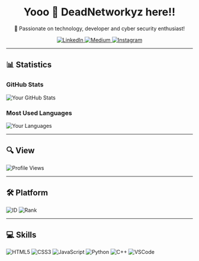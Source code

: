 <div align="center">
  <h1>Yooo 👋 DeadNetworkyz here!!</h1>
  <p>🌟 Passionate on technology, developer and cyber security enthusiast!</p>

  <!-- About me -->
  <p>
    <a href="https://www.linkedin.com/in/ida-bagus-kade-rama-ardana-720376310/" target="_blank"> <img src="https://img.shields.io/badge/LinkedIn-0A66C2?style=for-the-badge&logo=linkedin&logoColor=white" alt="LinkedIn"/> </a>
    <a href="https://medium.com/@idaramaardana" target="_blank"> <img src="https://img.shields.io/badge/Medium-12100E?style=for-the-badge&logo=medium&logoColor=white" alt="Medium"/> </a>
    <a href="https://instagram.com/yourprofile" target="_blank"> <img src="https://img.shields.io/badge/Instagram-E4405F?style=for-the-badge&logo=instagram&logoColor=white" alt="Instagram"/> </a>
  </p>
</div>

---

## 📊 Statistics

### GitHub Stats
![Your GitHub Stats](https://github-readme-stats.vercel.app/api?username=yourusername&show_icons=true&theme=radical)

### Most Used Languages
![Your Languages](https://github-readme-stats.vercel.app/api/top-langs/?username=yourusername&layout=compact&theme=radical)

---

## 🔍 View

<p>
  <img src="https://komarev.com/ghpvc/?username=yourusername&label=Profile%20Views&color=0e75b6&style=flat" alt="Profile Views" />
</p>

---

## 🛠️ Platform

<p>
  <img src="https://img.shields.io/badge/ID-35434B?style=flat-square&logo=bitcoin&logoColor=white" alt="ID" />
  <img src="https://img.shields.io/badge/Rank-Script%20Kiddie-red?style=flat-square" alt="Rank" />
</p>

---

## 💻 Skills

<p>
  <img src="https://img.shields.io/badge/HTML5-E34F26?style=for-the-badge&logo=html5&logoColor=white" alt="HTML5"/>
  <img src="https://img.shields.io/badge/CSS3-1572B6?style=for-the-badge&logo=css3&logoColor=white" alt="CSS3"/>
  <img src="https://img.shields.io/badge/JavaScript-F7DF1E?style=for-the-badge&logo=javascript&logoColor=black" alt="JavaScript"/>
  <img src="https://img.shields.io/badge/Python-3776AB?style=for-the-badge&logo=python&logoColor=white" alt="Python"/>
  <img src="https://img.shields.io/badge/C++-00599C?style=for-the-badge&logo=cplusplus&logoColor=white" alt="C++"/>
  <img src="https://img.shields.io/badge/Visual%20Studio%20Code-0078D4?style=for-the-badge&logo=visual-studio-code&logoColor=white" alt="VSCode"/>
</p>
